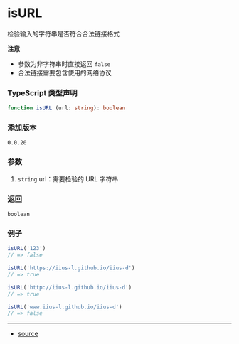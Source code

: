 # isURL

检验输入的字符串是否符合合法链接格式



**注意**

- 参数为非字符串时直接返回 `false`
- 合法链接需要包含使用的网络协议




### TypeScript 类型声明

```typescript
function isURL (url: string): boolean
```



### 添加版本

`0.0.20`



### 参数
1. `string` url：需要检验的 URL 字符串

   

### 返回

`boolean`



### 例子

```typescript
isURL('123')
// => false

isURL('https://iius-l.github.io/iius-d')
// => true

isURL('http://iius-l.github.io/iius-d')
// => true

isURL('www.iius-l.github.io/iius-d')
// => false
```


----

- [source](https://github.com/iius-l/iius-s/blob/main/src/is/isURL.ts)